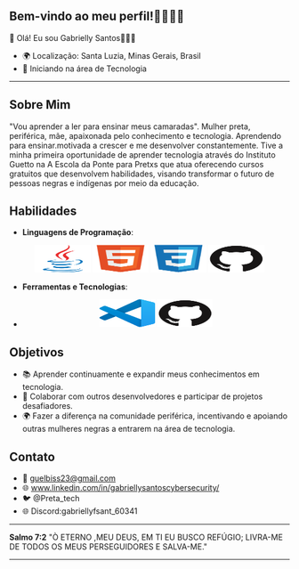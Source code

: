 ##  Bem-vindo ao meu perfil!💫👩🏿‍💻


👋 Olá! Eu sou Gabrielly Santos👩🏿‍💻

- 🌍 Localização: Santa Luzia, Minas Gerais, Brasil
- 🌟 Iniciando na área de Tecnologia

---
## Sobre Mim
"Vou aprender a ler para ensinar meus camaradas".
Mulher preta, periférica, mãe, apaixonada pelo conhecimento e tecnologia.
Aprendendo para ensinar.motivada a crescer e me desenvolver constantemente. 
Tive a minha primeira oportunidade de aprender tecnologia através do Instituto Guetto na A Escola da Ponte para Pretxs  que atua oferecendo cursos gratuitos que desenvolvem habilidades, visando transformar o futuro de pessoas negras e indígenas por meio da educação.

## Habilidades

- **Linguagens de Programação**: 

<p align="center">
<img src="https://raw.githubusercontent.com/devicons/devicon/master/icons/java/java-original.svg" alt="Java" width="100" height="50"/>
<img src="https://raw.githubusercontent.com/devicons/devicon/master/icons/html5/html5-original.svg" alt="HTML" width="100" height="50"/>
<img src="https://raw.githubusercontent.com/devicons/devicon/master/icons/css3/css3-original.svg" alt="CSS" width="100" height="50"/>
<img src="https://raw.githubusercontent.com/devicons/devicon/master/icons/github/github-original.svg" alt="GitHub" width="100" height="50"/>
</p>

- **Ferramentas e Tecnologias**:
- <p align="center">
  <img src="https://raw.githubusercontent.com/devicons/devicon/master/icons/vscode/vscode-original.svg" alt="Visual Studio Code" width="100" height="50"/>
  <img src="https://raw.githubusercontent.com/devicons/devicon/master/icons/github/github-original.svg" alt="GitHub" width="100" height="50"/>
</p>

## Objetivos
- 📚 Aprender continuamente e expandir meus conhecimentos em tecnologia.
- 💼 Colaborar com outros desenvolvedores e participar de projetos desafiadores.
- 🌍 Fazer a diferença na comunidade periférica, incentivando e apoiando outras mulheres negras a entrarem na área de tecnologia.

## Contato

- 📧 guelbiss23@gmail.com
- 🌐 www.linkedin.com/in/gabriellysantoscybersecurity/
- 🐦 @Preta_tech
- 🌐 Discord:gabriellyfsant_60341

---
**Salmo 7:2**
"Ò ETERNO ,MEU DEUS, EM TI EU BUSCO REFÚGIO; LIVRA-ME DE TODOS OS MEUS PERSEGUIDORES E SALVA-ME."


---



<!--
**Gabriellyfsant/Gabriellyfsant** is a ✨ _special_ ✨ repository because its `README.md` (this file) appears on your GitHub profile.


Here are some ideas to get you started:


- 🔭 I’m currently working on ...
- 🌱 I’m currently learning ...
- 👯 I’m looking to collaborate on ...
- 🤔 I’m looking for help with ...
- 💬 Ask me about ...
- 📫 How to reach me: ...
- 😄 Pronouns: ...
- ⚡ Fun fact: ...
-->
